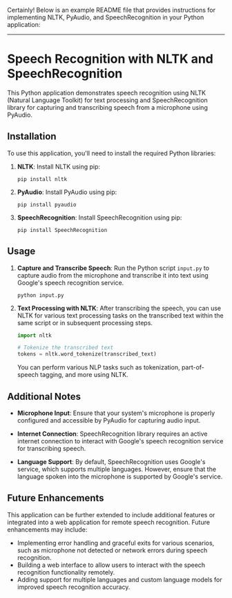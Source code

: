 Certainly! Below is an example README file that provides instructions for implementing NLTK, PyAudio, and SpeechRecognition in your Python application:

---

# Speech Recognition with NLTK and SpeechRecognition

This Python application demonstrates speech recognition using NLTK (Natural Language Toolkit) for text processing and SpeechRecognition library for capturing and transcribing speech from a microphone using PyAudio.

## Installation

To use this application, you'll need to install the required Python libraries:

1. **NLTK**: Install NLTK using pip:
   ```
   pip install nltk
   ```

2. **PyAudio**: Install PyAudio using pip:
   ```
   pip install pyaudio
   ```

3. **SpeechRecognition**: Install SpeechRecognition using pip:
   ```
   pip install SpeechRecognition
   ```

## Usage

1. **Capture and Transcribe Speech**: Run the Python script `input.py` to capture audio from the microphone and transcribe it into text using Google's speech recognition service.

   ```
   python input.py
   ```

2. **Text Processing with NLTK**: After transcribing the speech, you can use NLTK for various text processing tasks on the transcribed text within the same script or in subsequent processing steps.

   ```python
   import nltk

   # Tokenize the transcribed text
   tokens = nltk.word_tokenize(transcribed_text)
   ```

   You can perform various NLP tasks such as tokenization, part-of-speech tagging, and more using NLTK.

## Additional Notes

- **Microphone Input**: Ensure that your system's microphone is properly configured and accessible by PyAudio for capturing audio input.

- **Internet Connection**: SpeechRecognition library requires an active internet connection to interact with Google's speech recognition service for transcribing speech.

- **Language Support**: By default, SpeechRecognition uses Google's service, which supports multiple languages. However, ensure that the language spoken into the microphone is supported by Google's service.

## Future Enhancements

This application can be further extended to include additional features or integrated into a web application for remote speech recognition. Future enhancements may include:

- Implementing error handling and graceful exits for various scenarios, such as microphone not detected or network errors during speech recognition.
- Building a web interface to allow users to interact with the speech recognition functionality remotely.
- Adding support for multiple languages and custom language models for improved speech recognition accuracy.
